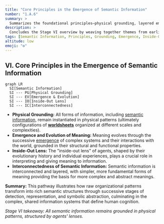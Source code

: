 ```yaml
---
title: "Core Principles in the Emergence of Semantic Information"
number: "1.A.6"
summary: >
  Summarizes the foundational principles—physical grounding, layered emergence, the inside-out lens, and interconnectedness—that govern how semantic information arises.
description: >
  Concludes the Stage VI overview by weaving together themes from earlier thresholds, emphasizing that meaning remains rooted in physical patterns while gaining complexity through evolutionary and cognitive layering.
tags: [Semantic Information, Principles, Grounding, Emergence, Inside-Out Lens]
altitude: low
emoji: "⚙️"
---
```


## VI. Core Principles in the Emergence of Semantic Information

```mermaid
graph LR
  SI[Semantic Information] 
  SI --- PG[Physical Grounding]
  SI --- EV[Emergence & Evolution]
  SI --- IO[Inside-Out Lens]
  SI --- IC[Interconnectedness]
```

- **Physical Grounding:** All forms of information, including [semantic information](../../glossary/S.md#semantic-information), remain instantiated in physical patterns (ultimately configurations of **[worldsheets](../../glossary/W.md#worldsheet)** organized at different scales and complexities).
- **Emergence and Evolution of Meaning:** Meaning evolves through the successive [emergence](../../glossary/E.md#emergence) of complex systems and their interactions with the world, grounded in their structural and functional properties.
- **Inside-Out Lens:** The "inside-out lens" of agents, shaped by their evolutionary history and individual experiences, plays a crucial role in interpreting and giving meaning to information.
- **Interconnectedness of Semantic Information:** Semantic information is interconnected and layered, with simpler, more fundamental forms of meaning providing the basis for more complex and abstract meanings.

**Summary:** This pathway illustrates how raw organizational patterns transform into rich semantic structures through successive stages of detection, representation, and symbolic abstraction, culminating in the complex, shared information systems that define human cognition.

*Stage VI takeaway: All semantic information remains grounded in physical patterns, structured by agents' lenses.*